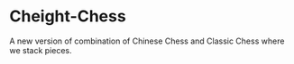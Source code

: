 # Cheight-Chess
A new version of combination of Chinese Chess and Classic Chess where we stack pieces.
